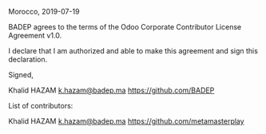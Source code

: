 Morocco, 2019-07-19

BADEP agrees to the terms of the Odoo Corporate Contributor License
Agreement v1.0.

I declare that I am authorized and able to make this agreement and sign this
declaration.

Signed,

Khalid HAZAM k.hazam@badep.ma https://github.com/BADEP

List of contributors:

Khalid HAZAM k.hazam@badep.ma https://github.com/metamasterplay

